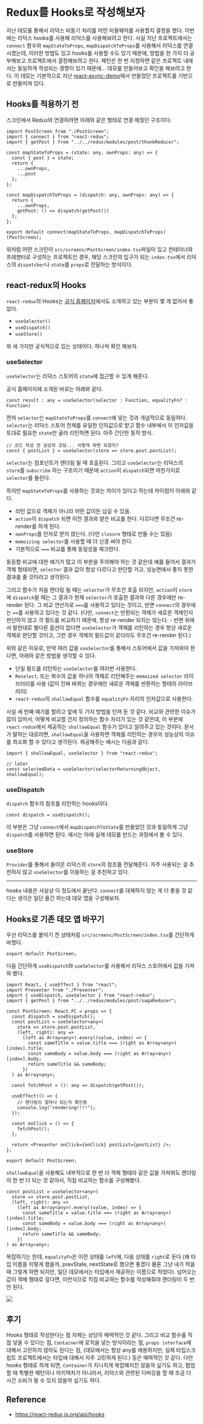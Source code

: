 # Redux를 Hooks로 작성해보자

지난 데모를 통해서 리덕스 비동기 처리를 어떤 미들웨어를 사용할지 결정을 했다. 이번에는 리덕스 hooks를 사용해 리덕스를 사용해보려고 한다. 사실 지난 프로젝트에서는 `connect` 함수와 `mapStateToProps`, `mapDispatchToProps`를 사용해서 리덕스를 연결시켰는데, 이러한 방법도 있고 hooks를 사용할 수도 있기 때문에, 방법을 한 가지 더 공부해보고 프로젝트에서 결정해보려고 한다. 패턴은 한 번 지정하면 같은 프로젝트 내에서는 동일하게 작성되는 경향이 있기 때문에... 데모를 만들어보고 확인을 해보려고 한다. 이 데모는 기본적으로 지난 [react-async-demo](https://github.com/changhoi/redux-async-demo)에서 만들었던 프로젝트를 기반으로 만들어져 있다.

## Hooks를 적용하기 전

스크린에서 Redux와 연결하려면 아래와 같은 형태로 연결 해줬던 구조이다.

```tsx
import PostScreen from "./PostScreen";
import { connect } from "react-redux";
import { getPost } from "../../redux/modules/post/thunkReducer";

const mapStateToProps = (state: any, ownProps: any) => {
  const { post } = state;
  return {
    ...ownProps,
    ...post
  };
};

const mapDispatchToProps = (dispatch: any, ownProps: any) => {
  return {
    ...ownProps,
    getPost: () => dispatch(getPost())
  };
};

export default connect(mapStateToProps, mapDispatchToProps)(PostScreen);
```

위처럼 어떤 스크린이 `src/screens/PostScreen/index.tsx`파일이 있고 컨테이너와 프레젠터로 구성하는 프로젝트인 경우, 해당 스크린의 입구가 되는 `index.tsx`에서 리덕스의 `dispatcher`나 `state`를 `props`로 전달하는 방식이다.

## react-redux의 Hooks

`react-redux`의 Hooks는 [공식 홈페이지](https://react-redux.js.org/api/hooks)에서도 소개하고 있는 부분이 몇 개 없어서 좋았다.

- `useSelector()`
- `useDispatch()`
- `useStore()`

위 세 가지만 공식적으로 있는 상태이다. 하나씩 확인 해보자.

### useSelector

`useSelector`는 리덕스 스토어의 `state`에 접근할 수 있게 해준다.

공식 홈페이지에 소개된 바로는 아래와 같다.

```tsx
const result : any = useSelector(selector : Function, equalityFn? : Function)
```

먼저 `selector`는 `mapStateToProps`를 `connect`에 넣는 것과 개념적으로 동일하다. `selector`는 리덕스 스토어 전체를 유일한 인자값으로 받고 함수 내부에서 이 인자값을 토대로 필요한 `state`만 골라 리턴하면 된다. 아주 간단한 동작 방식.

```tsx
// 코드 작성 전 상상의 코딩... 이렇게 하면 되겠지?
const { postList } = useSelector(store => store.post.postList);
```

`selector`는 컴포넌트가 렌더링 될 때 호출된다. 그리고 `useSelector`는 리덕스의 `store`를 `subscribe` 하는 구조이기 때문에 `action`이 `dispatch`되면 마찬가지로 `selector`를 돌린다.

하지만 `mapStateToProps`를 사용하는 것과는 차이가 있다고 하는데 차이점이 아래와 같다.

- 리턴 값으로 객체가 아니라 어떤 값이든 넘길 수 있음.
- `action`이 `dispatch` 되면 이전 결과와 얕은 비교를 한다. 다르다면 무조건 re-render를 하게 된다.
- `ownProps`를 인자로 받지 않는다. (다만 `closure` 형태로 만들 수는 있음)
- `memoizing selector`를 사용할 때 더 신경 써야 한다.
- 기본적으로 `===` 비교를 통해 동일성을 체크한다.

동등함 비교에 대한 얘기가 많고 이 부분을 주의해야 하는 것 같은데 예를 들어서 결과가 객체 형태라면, `selector` 결과 값이 항상 다르다고 판단할 거고, 성능면에서 좋지 못한 결과를 줄 것이라고 생각된다.

그리고 함수가 처음 렌더링 될 때는 `selector`가 무조건 호출 되지만, `action`이 `store`에 `dispatch`될 때는 그 결과가 현재 `selector`가 호출한 결과와 다른 경우에만 re-render 된다. 그 비교 연산자로 `===`를 사용하고 있다는 것이고, 반면 `connect`의 경우에는 `==`를 사용하고 있다는 것 같다. (다만, `connect`는 반환되는 객체가 새로운 객체인지 판단하지 않고 각 필드를 비교하기 때문에, 항상 re-render 되지는 않는다. - 반면 위에서 말한대로 별다른 옵션이 없다면 `useSelector`가 객체를 리턴하는 경우 항상 새로운 객체로 판단할 것이고, 그런 경우 객체의 필드값이 같더라도 무조건 re-render 된다.)

위와 같은 이유로, 만약 여러 값을 `useSelector`를 통해서 스토어에서 값을 가져와야 한다면, 아래와 같은 방법을 생각할 수 있다.

- 단일 필드를 리턴하는 `useSelector`를 여러번 사용한다.
- `Reselect`, 또는 복수의 값을 하나의 객체로 리턴해주는 `memoized selector` 라이브러리를 사용 (값이 진짜 바뀌는 경우에만 새로운 객체를 반환하는 형태의 라이브러리)
- `react-redux`의 `shallowEqual` 함수를 `equalityFn` 자리의 인자값으로 사용한다.

사실 세 번째 얘기를 할려고 앞에 두 가지 방법을 던져 둔 것 같다. 비교와 관련한 이슈가 많이 있어서, 어떻게 비교할 건지 정의하는 함수 자리가 있는 것 같은데, 이 부분에 `react-redux`에서 제공하는 `shallowEqual` 함수가 있다고 알려주고 있는 것이다. 문서가 말하는 대로라면, `shallowEqual`을 사용하면 객체를 리턴하는 경우의 성능상의 이슈를 최소화 할 수 있다고 생각된다. 제공해주는 예시는 다음과 같다.

```tsx
import { shallowEqual, useSelector } from "react-redux";

// later
const selectedData = useSelector(selectorReturningObject, shallowEqual);
```

### useDispatch

`dispatch` 함수의 참조를 리턴하는 hooks이다.

```tsx
const dispatch = useDispatch();
```

이 부분은 그냥 `connect`에서 `mapDispatchToState`를 만들었던 것과 동일하게 그냥 `dispatch`를 사용하면 된다. 예시는 아래 실제 데모를 만드는 과정에서 볼 수 있다.

### useStore

`Provider`를 통해서 들어온 리덕스의 `store`의 참조를 전달해준다. 자주 사용되는 걸 추천하지 않고 `useSelector`를 이용하는 걸 추천하고 있다.

---

hooks 내용은 사실상 이 정도에서 끝난다. `connect`를 대체하지 않는 게 더 좋을 것 같다는 생각은 일단 들긴 하는데 데모 앱을 구성해보자.

## Hooks로 기존 데모 앱 바꾸기

우선 리덕스를 붙이기 전 상태처럼 `src/screens/PostScreen/index.tsx`를 간단하게 바꿨다.

```tsx
export default PostScreen;
```

다음 간단하게 `useDispatch`와 `useSelector`를 사용해서 리덕스 스토어에서 값을 가져와 봤다.

```tsx
import React, { useEffect } from "react";
import Presenter from "./Presenter";
import { useDispatch, useSelector } from "react-redux";
import { getPost } from "../../redux/modules/post/sagaReducer";

const PostScreen: React.FC = props => {
  const dispatch = useDispatch();
  const postList = useSelector<any>(
    store => store.post.postList,
    (left, right): any =>
      (left as Array<any>).every((value, index) => {
        const sameTitle = value.title === (right as Array<any>)[index].title;
        const sameBody = value.body === (right as Array<any>)[index].body;
        return sameTitle && sameBody;
      })
  ) as Array<any>;

  const fetchPost = (): any => dispatch(getPost());

  useEffect(() => {
    // 렌더링이 얼마나 되는지 확인용
    console.log("rendering!!!!");
  });

  const onClick = () => {
    fetchPost();
  };

  return <Presenter onClick={onClick} postList={postList} />;
};

export default PostScreen;
```

`shallowEqual`을 사용해도 내부적으로 한 번 더 객체 형태라 같은 값을 가져와도 랜더링이 한 번 더 되는 것 같아서, 직접 비교하는 함수를 구성해봤다.

```tsx
const postList = useSelector<any>(
  store => store.post.postList,
  (left, right): any =>
    (left as Array<any>).every((value, index) => {
      const sameTitle = value.title === (right as Array<any>)[index].title;
      const sameBody = value.body === (right as Array<any>)[index].body;
      return sameTitle && sameBody;
    })
) as Array<any>;
```

복잡하기는 한데, `equalityFn`은 이전 상태를 `left`에, 다음 상태를 `right`로 둔다 (왜 타입 이름을 이렇게 했을까, prevState, nextState로 했으면 좋겠다 물론 그냥 내가 적을 때 그렇게 하면 되지만, 일단 데모에서는 타입에서 제공하는 이름으로 적었다). 넘어오는 값이 객체 형태로 깊다면, 이런식으로 직접 비교하는 함수를 작성해줘야 랜더링이 두 번 안 된다.

![](./render.png)

## 후기

Hooks 형태로 작성한다는 점 자체는 상당히 매력적인 것 같다. 그리고 비교 함수를 직접 넣을 수 있다는 점, `Container`에 로직을 넣는 방식이라는 점, `props interface`에 대해서 고민하지 않아도 된다는 점, (데모에서는 항상 any를 애용하지만, 실제 타입스크립트 프로젝트에서는 타입에 대해서 자주 고민하게 된다.) 등은 매력적인 것 같다. 다만 hooks 형태로 하게 되면, `Container`가 지나치게 복잡해지진 않을까 싶기도 하고, 협업할 때 특별한 패턴이나 아키텍처가 아니라서, 리덕스와 관련된 디버깅을 할 때 조금 더 시간 소비가 될 수 있지 않을까 싶기도 하다.

## Reference

- https://react-redux.js.org/api/hooks
